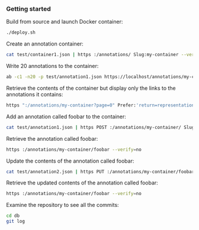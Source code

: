 
### Getting started


Build from source and launch Docker container:
```bash
./deploy.sh
```

Create an annotation container:
```bash
cat test/container1.json | https :/annotations/ Slug:my-container --verify=no
```

Write 20 annotations to the container:
```bash
ab -c1 -n20 -p test/annotation1.json https://localhost/annotations/my-container/
```

Retrieve the contents of the container but display only the links to the annotations it contains:
```bash
https ":/annotations/my-container?page=0" Prefer:'return=representation;include="http://www.w3.org/ns/oa#PreferContainedIRIs"' --verify=no
```

Add an annotation called foobar to the container:
```bash
cat test/annotation1.json | https POST :/annotations/my-container/ Slug:foobar --verify=no
```

Retrieve the annotation called foobar:
```bash
https :/annotations/my-container/foobar --verify=no
```

Update the contents of the annotation called foobar:
```bash
cat test/annotation2.json | https PUT :/annotations/my-container/foobar --verify=no
```

Retrieve the updated contents of the annotation called foobar:
```bash
https :/annotations/my-container/foobar --verify=no
```

Examine the repository to see all the commits:
```bash
cd db
git log
```